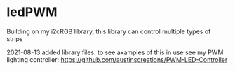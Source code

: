 # ledPWM
Building on my i2cRGB library, this library can control multiple types of strips

2021-08-13 added library files. to see axamples of this in use see my PWM lighting controller: https://github.com/austinscreations/PWM-LED-Controller
